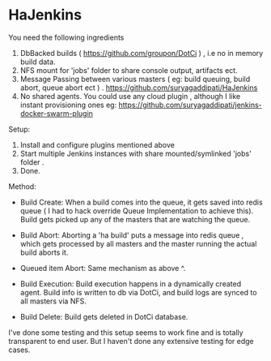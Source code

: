 # HaJenkins

You need the following ingredients 

 1. DbBacked builds ( https://github.com/groupon/DotCi ) , i.e no in memory build data.  
 2. NFS mount for 'jobs' folder to share console output, artifacts ect. 
 3. Message Passing between various masters ( eg: build queuing, build abort, queue abort ect ) . https://github.com/suryagaddipati/HaJenkins
 4. No shared agents. You could use any cloud plugin , although I like instant provisioning ones eg: https://github.com/suryagaddipati/jenkins-docker-swarm-plugin


Setup: 

 1. Install and configure plugins mentioned above
 2. Start multiple Jenkins instances with share mounted/symlinked  'jobs' folder . 
 3. Done. 


Method: 

 * Build Create: When a build comes into the queue, it gets saved into redis queue ( I had to hack override Queue Implementation to achieve this).  Build gets picked up any of the masters that are watching the queue. 

* Build Abort:  Aborting a 'ha build' puts a message into redis queue , which gets processed by all masters and the master running the actual build aborts it. 

* Queued item Abort: Same mechanism as above ^. 

* Build Execution: Build execution happens in a dynamically created agent.  Build info is written to db via DotCi, and build logs are synced to all masters via NFS. 
 
* Build Delete: Build gets deleted in DotCi database. 




I've done some testing and this setup seems to work fine and is totally transparent to end user.  But I haven't done any extensive testing for edge cases.
